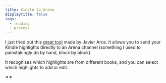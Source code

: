 ```yaml
---
title: Kindle to Arena
displayTitle: false
tags:
  - reading
  - process
---
```


I just tried out this [great tool](https://arena.javierarce.com/) made by Javier Arce. It allows you to send your Kindle highlights directly to an Arena channel (something I used to painstakingly do by hand, block by block).

It recognises which highlights are from different books, and you can select which highlights to add or edit.

✶✶